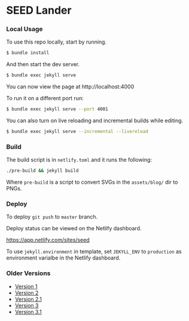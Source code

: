 # SEED Lander

### Local Usage

To use this repo locally, start by running.

``` bash
$ bundle install
```

And then start the dev server.

``` bash
$ bundle exec jekyll serve
```

You can now view the page at http://localhost:4000

To run it on a different port run:

``` bash
$ bundle exec jekyll serve --port 4001
```

You can also turn on live reloading and incremental builds while editing.

``` bash
$ bundle exec jekyll serve --incremental --livereload
```

### Build

The build script is in `netlify.toml` and it runs the following:

``` sh
./pre-build && jekyll build
```

Where `pre-build` is a script to convert SVGs in the `assets/blog/` dir to PNGs.

### Deploy

To deploy `git push` to `master` branch.

Deploy status can be viewed on the Netlify dashboard.

https://app.netlify.com/sites/seed

To use `jekyll.environment` in template, set `JEKYLL_ENV` to `production` as environment varialbe in the Netlify dashboard.

### Older Versions

- [Version 1](https://version1--seed.netlify.com/)
- [Version 2](https://version2--seed.netlify.com/)
- [Version 2.1](https://version2-1--seed.netlify.com/)
- [Version 3](https://version3--seed.netlify.com/)
- [Version 3.1](https://version3-1--seed.netlify.com)

